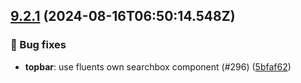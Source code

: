 ## [9.2.1](https://github.com/AxisCommunications/fluent-components/compare/f7ce520a71ba3645deadd7407ae3ce9e4bbb8338..5bfaf6231d1205abed7e2afa0447be4db7327914) (2024-08-16T06:50:14.548Z)

### 🐛 Bug fixes

  - **topbar**: use fluents own searchbox component (#296) ([5bfaf62](https://github.com/AxisCommunications/fluent-components/commit/5bfaf6231d1205abed7e2afa0447be4db7327914))
